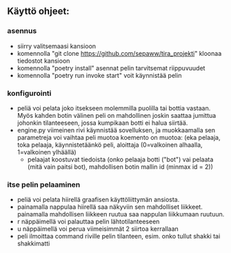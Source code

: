 ## Käyttö ohjeet:

### asennus
- siirry valitsemaasi kansioon
- komennolla "git clone https://github.com/sepaww/tira_projekti" kloonaa tiedostot kansioon
- komennolla "poetry install" asennat pelin tarvitsemat riippuvuudet
- komennolla "poetry run invoke start" voit käynnistää pelin

### konfigurointi
- peliä voi pelata joko itsekseen molemmilla puolilla tai bottia vastaan. Myös kahden botin välinen peli on mahdollinen joskin saattaa jumittua johonkin tilanteeseen, jossa kumpikaan botti ei halua siirtää.
- engine.py viimeinen rivi käynnistää sovelluksen, ja muokkaamalla sen parametreja voi vaihtaa peli muotoa koemento on muotoa: (eka pelaaja, toka pelaaja, käynnistetäänkö peli, aloittaja (0=valkoinen alhaalla, 1=valkoinen ylhäällä)
  - pelaajat koostuvat tiedoista (onko pelaaja botti ("bot") vai pelaata (mitä vain paitsi bot), mahdollisen botin mallin id (minmax id = 2))

### itse pelin pelaaminen
- peliä voi pelata hiirellä graafisen käyttöliittymän ansiosta.
- painamalla nappulaa hiirellä saa näkyviin sen mahdolliset liikkeet. painamalla mahdollisen liikkeen ruutua saa nappulan liikkumaan ruutuun.
- r näppäimellä voi palauttaa pelin lähtotilanteeseen
- u näppäimellä voi perua viimeisimmät 2 siirtoa kerrallaan
- peli ilmoittaa command riville pelin tilanteen, esim. onko tullut shakki tai shakkimatti
